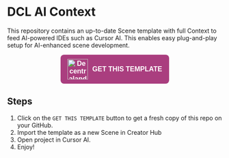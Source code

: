 # DCL AI Context

This repository contains an up-to-date Scene template with full Context to feed AI-powered IDEs such as Cursor AI. This enables easy plug-and-play setup for AI-enhanced scene development.

<p align="center">
  <a href="https://github.com/drkrillo/dcl-ai-context/generate" target="_blank" style="text-decoration: none;">
    <span style="
      display: inline-flex;
      align-items: center;
      gap: 10px;
      background-color:rgb(170, 62, 127);
      color: white;
      padding: 10px 16px;
      border-radius: 8px;
      font-weight: 600;
      font-family: sans-serif;
      font-size: 16px;
    ">
      <img src="https://cdn.jsdelivr.net/npm/simple-icons@v11/icons/decentraland.svg" alt="Decentraland Logo" width="48" height="48" />
      GET THIS TEMPLATE
    </span>
  </a>
</p>


## Steps

1. Click on the `GET THIS TEMPLATE` button to get a fresh copy of this repo on your GitHub.
2. Import the template as a new Scene in Creator Hub
3. Open project in Cursor AI.
4. Enjoy!